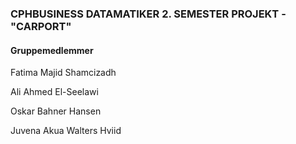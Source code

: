 ### CPHBUSINESS DATAMATIKER 2. SEMESTER PROJEKT - "CARPORT"

#### Gruppemedlemmer
Fatima Majid Shamcizadh

Ali Ahmed El-Seelawi					

Oskar Bahner Hansen					

Juvena Akua Walters Hviid	
